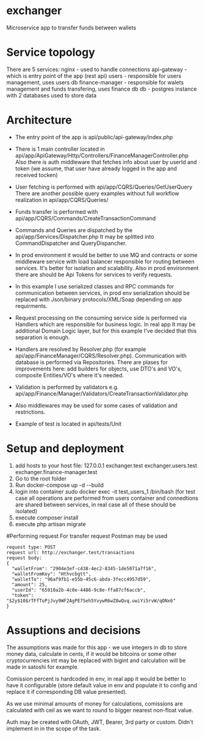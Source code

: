 # exchanger
Microservice app to transfer funds between wallets

# Service topology
There are 5 services: 
nginx - used to handle connections
api-gateway - which is entry point of the app (rest api)
users - responsible for users management, uses users db
finance-manager - responsible for walets management and funds transfering, uses finance db
db - postgres instance with 2 databases used to store data

# Architecture
- The entry point of the app is api/public/api-gateway/index.php

- There is 1 main controller located in api/app/ApiGateway/Http/Controllers/FinanceManagerController.php
Also there is auth middleware that fetches info about user by userId and token (we assume, that user have already logged in the app and received tocken)

- User fetching is performed with api/app/CQRS/Queries/GetUserQuery
There are another possible query examples without full workflow realization in api/app/CQRS/Queries/

- Funds transfer is performed with api/app/CQRS/Commands/CreateTransactionCommand

- Commands and Queries are dispatched by the api/app/Services/Dispatcher.php
It may be splitted into CommandDispatcher and QueryDispancher.

- In prod environment it would be better to use MQ and contracts or some middleware service with load balancer responsible for routing between services. It's better for isolation and scalability. Also in prod environment there are should be Api Tokens for services to verify requests.

- In this example I use serialized classes and RPC commands for communication between services, in prod env serialization should be replaced with Json/binary protocols/XML/Soap depending on app requirments.

- Request processing on the consuming service side is performed via Handlers which are responsible for business logic. In real app It may be additional Domain Logic layer, but for this example I've decided that this separation is enough.

- Handlers are resolved by Resolver.php (for example api/app/FinanceManager/CQRS/Resolver.php). Communication with database is performed via Repositories. There are plases for improvements here: add builders for objects, use DTO's and VO's, composite Entities/VO's where it's needed.

- Validation is performed by validators e.g. api/app/Finance/Manager/Validators/CreateTransactionValidator.php

- Also middlewares may be used for some cases of validation and restrictions.

- Example of test is located in api/tests/Unit

# Setup and deployment
1. add hosts to your host file: 127.0.0.1    exchanger.test exchanger.users.test exchanger.finance-manager.test
2. Go to the root folder
3. Run docker-compose up -d --build
4. login into container sudo docker exec -it test_users_1 /bin/bash (for test case all operations are performed from users container and connedtions are shared between services, in real case all of these should be isolated)
5. execute composer install
6. execute php artisan migrate

#Performing request
For transfer request Postman may be used
```
request type: POST
request url: http://exchanger.test/transactions
request body: 
{
  "walletFrom": "2904e3ef-c438-4ec2-8345-1de5071a7f16",
  "walletFromKey": "Hthvcbgtt",
  "walletTo": "96af9fb1-e55b-45c6-abda-3fecc4957d59",
  "amount": 25,
  "userId": "65910a2b-4c0e-4486-9c8e-ffa87cf6accb",
  "token": "$2y$10$rTFfToPjJvy9WF2AgPE7Seh5YvywR6wZ8wQvq.uwiYi5rvW/qONx6"
}
```


# Assuptions and decisions
The assumptions was made for this app - we use integers in db to store money data, calculate in cents, if it would be bitcoins or some other cryptocurrencies int may be replaced with bigint and calculation will be made in satoshi for example.

Comission percent is hardcoded in env, in real app it would be better to have it configurable (store default value in env and populate it to config and replace it if corresponding DB value presented).

As we use minimal amounts of money for calculations, comissions are calculated with ceil as we want to round to bigger nearest non-float value.

Auth may be created with OAuth, JWT, Bearer, 3rd party or custom. Didn't implement in in the scope of the task.

